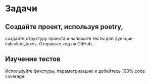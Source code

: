 # Задачи
## Создайте проект, используя poetry,
создайте структуру проекта и напишите тесты для функции 
calculate_taxes. 
Отправьте код на GitHub.
## Изучение тестов
Используйте фикстуры, параметризацию и добейтесь 100% code coverage.

